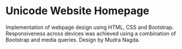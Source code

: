 # Unicode Website Homepage
Implementation of webpage design using HTML, CSS and Bootstrap. Responsiveness across devices was achieved using a combination of Bootstrap and media queries. Design by Mudra Nagda.
